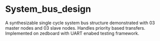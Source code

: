 # System_bus_design

A synthesizable single cycle system bus structure demonstrated with 03 master nodes and 03 slave nodes. Handles priority based transfers. Implemented on zedboard with UART enabed testing framework. 
